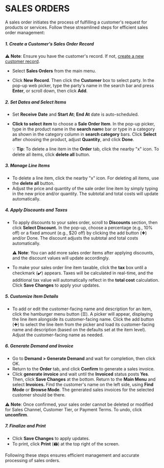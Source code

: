 
# SALES ORDERS

A sales order initiates the process of fulfilling a customer's request for products or services. Follow these streamlined steps for efficient sales order management:

##### 1. **Create a Customer's Sales Order Record**

⚠️ **Note**: Ensure you have the customer's record. If not, [create a new customer record](https://github.com/Fx-Professional-Services/HorizonDocs/blob/sales_order/Horizon%20User%20Guide/03%20Customers/Create%20a%20New%20Customer%20Record.md).

* Select **Sales Orders** from the main menu. 

* Click **New Record**. Then click the **Customer** box to select party. In the pop-up web picker, type the party's name in the search bar and press **Enter**, or scroll down, then click **Add**.

##### 2. **Set Dates and Select Items**

 * Set **Receive** **Date** and **Start At**; **End At** date is auto-scheduled.
 
 * **Click to select item** to choose a **Sale Order Item**. In the pop-up picker, type in the product name in the **search nam**e bar or type in a category as shown in the category column in **search category** bars. Click **Select** after choosing the product, adjust **Quantity**, and click **Done**. 

	 💡 **Tip**: To delete a line item in the **Order** tab,  click the nearby "x" icon. To delete all items, click **delete all** button.
##### 3. **Manage Line Items**

* To delete a line item, click the nearby "x" icon. For deleting all items, use the **delete all** button.
* Adjust the price and quantity of the sale order line item by simply typing in the new price and/or quantity. The subtotal and total costs will update automatically.
##### 4. **Apply Discounts and Taxes**

* To apply discounts to your sales order, scroll to **Discounts** section, then click **Select Discount.** In the pop-up, choose a percentage (e.g., 10% off) or a fixed amount (e.g., $20 off) by clicking the add button (✚) and/or Done. The discount adjusts the subtotal and total costs automatically.

	⚠️ **Note**: You can add more sales order items after applying discounts, and the discount values will update accordingly.

* To make your sales order line item taxable, click the **tax** box until a checkmark (✔️) appears. Taxes will be calculated in real-time, and the additional tax value will automatically reflect in the **total cost** calculation. Click **Save Changes** to apply your updates. 

##### 5. **Customize Item Details**

* To add or edit the customer-facing name and description for an item, click the hamburger menu button (☰).  A picker will appear, displaying the line item alongside its customer-facing name. Click the add button (✚) to select the line item from the picker and load its customer-facing name and description (based on the defaults set at the item level). Adjust the customer-facing name as needed.

##### 6. **Generate Demand and Invoice**

* Go to **Demand > Generate Demand** and wait for completion, then click OK.
* Return to the **Order** tab, and click **Confirm** to generate a sales invoice. 
* Click **generate invoice** and wait until the **Invoiced** status posts **Yes**. Then, click **Save Changes** at the bottom. Return to the **Main Menu** and select **Invoices.** Find the customer's name on the left side, using **Find Mode** or **Browse Mode**. The generated sales invoices for the selected customer should be there. 

⚠️ **Note**:  Once confirmed, your sales order cannot be deleted or modified for Sales Channel, Customer Tier, or Payment Terms. To undo, click **unconfirm**.

##### 7. **Finalize and Print**
- Click **Save Changes** to apply updates.
- To print, click **Print** (🖨️) at the top right of the screen.

Following these steps ensures efficient management and accurate processing of sales orders.